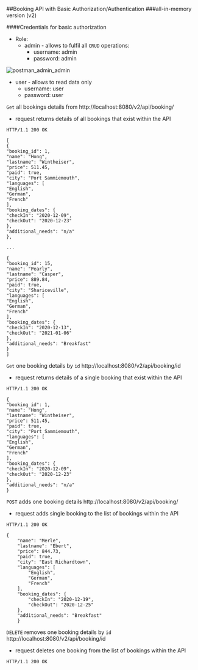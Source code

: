 ##Booking API with Basic Authorization/Authentication 
###all-in-memory version (v2)

####Credentials for basic authorization
- Role:
  - admin - allows to fulfil all ``CRUD`` operations:
    - username: admin
    - password: admin

![postman_admin_admin](https://user-images.githubusercontent.com/60865783/103043463-ee217a80-454a-11eb-87e9-4040dbeb8a00.png)

    
  - user - allows to read data only  
    - username: user
    - password: user
    



``Get`` all bookings details from http://localhost:8080/v2/api/booking/
- request returns details of all bookings that exist within the API

````
HTTP/1.1 200 OK

[
{
"booking_id": 1,
"name": "Hong",
"lastname": "Wintheiser",
"price": 511.45,
"paid": true,
"city": "Port Sammiemouth",
"languages": [
"English",
"German",
"French"
],
"booking_dates": {
"checkIn": "2020-12-09",
"checkOut": "2020-12-23"
},
"additional_needs": "n/a"
},

...

{
"booking_id": 15,
"name": "Pearly",
"lastname": "Casper",
"price": 889.84,
"paid": true,
"city": "Shariceville",
"languages": [
"English",
"German",
"French"
],
"booking_dates": {
"checkIn": "2020-12-13",
"checkOut": "2021-01-06"
},
"additional_needs": "Breakfast"
}
]
````

``Get`` one booking details by `id` http://localhost:8080/v2/api/booking/id
- request returns details of a single booking that exist within the API
````
HTTP/1.1 200 OK

{
"booking_id": 1,
"name": "Hong",
"lastname": "Wintheiser",
"price": 511.45,
"paid": true,
"city": "Port Sammiemouth",
"languages": [
"English",
"German",
"French"
],
"booking_dates": {
"checkIn": "2020-12-09",
"checkOut": "2020-12-23"
},
"additional_needs": "n/a"
}
  ````
``POST`` adds one booking details http://localhost:8080/v2/api/booking/
- request adds single booking to the list of bookings within the API

````
HTTP/1.1 200 OK

{
    "name": "Merle",
    "lastname": "Ebert",
    "price": 844.73,
    "paid": true,
    "city": "East Richardtown",
    "languages": [
        "English",
        "German",
        "French"
    ],
    "booking_dates": {
        "checkIn": "2020-12-19",
        "checkOut": "2020-12-25"
    },
    "additional_needs": "Breakfast"
    }
````    

``DELETE`` removes one booking details by ``id`` http://localhost:8080/v2/api/booking/id
- request deletes one booking from the list of bookings within the API

``HTTP/1.1 200 OK``
